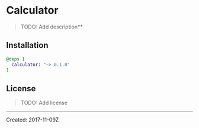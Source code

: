 # Calculator

> TODO: Add description**


## Installation

```elixir
@deps [
  calculator: "~> 0.1.0"
]
```

## License

> TODO: Add license

----
Created:  2017-11-09Z
